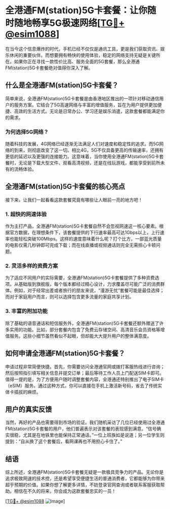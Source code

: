 # 全港通FM(station)5G卡套餐：让你随时随地畅享5G极速网络[[TG💪+ @esim1088](https://t.me/s/esim1088)]

在当今这个信息爆炸的时代，手机已经不仅仅是通讯工具，更是我们获取资讯、娱乐休闲的重要伙伴。而想要拥有畅快的使用体验，稳定的网络支持无疑是关键所在。如果你正在寻找一款性价比高、服务全面的5G套餐，那么全港通FM(station)5G卡套餐绝对值得你深入了解。

## 什么是全港通FM(station)5G卡套餐？

简单来说，全港通FM(station)5G卡套餐是由香港地区推出的一项针对移动通信用户的服务方案。它结合了5G高速网络与丰富的增值服务，旨在为用户提供更加便捷、高效的生活方式。无论是日常办公、学习还是娱乐消遣，这款套餐都能满足你的需求。

### 为何选择5G网络？

随着科技的发展，4G网络已经逐渐无法满足人们对速度和稳定性的追求。而5G网络的到来，则彻底改变了这一切。相比4G，5G不仅具备更高的传输速率，还拥有更低的延迟以及更强的连接能力。这意味着，当你使用全港通FM(station)5G卡套餐时，无论是下载大型文件、观看高清视频，还是在线玩游戏，都能享受到前所未有的流畅体验。

## 全港通FM(station)5G卡套餐的核心亮点

接下来，让我们一起看看这款套餐究竟有哪些让人眼前一亮的地方吧！

### 1. 超快的网速体验

作为主打产品，全港通FM(station)5G卡套餐自然不会忽视网速这一核心要素。根据官方数据，在理想条件下，该套餐提供的下行速率最高可达1Gbps以上，上行速率也能轻松突破100Mbps。这样的速度意味着什么呢？打个比方，一部蓝光质量的电影仅需几秒钟即可完成下载；而在线直播或视频通话则完全无需担心卡顿问题。

### 2. 灵活多样的资费方案

为了适应不同用户的实际需要，全港通FM(station)5G卡套餐提供了多种资费选项。从基础版到旗舰版，每个版本都经过精心设计，力求覆盖尽可能广泛的消费群体。例如，对于经常出差或者旅行的朋友来说，“漫游无忧”套餐可能是最佳选择；而对于家庭用户而言，则可以选择包含更多流量的家庭共享计划。

### 3. 丰富的附加功能

除了基础的语音通话和短信服务外，全港通FM(station)5G卡套餐还额外赠送了许多实用的功能。比如，部分套餐内包含了免费云存储空间、高清音乐会员资格等增值服务。这些小细节虽然看似不起眼，但却能大大提升用户的整体满意度。

## 如何申请全港通FM(station)5G卡套餐？

申请过程非常简便快捷。首先，你需要访问全港通官网或拨打客服热线进行咨询；然后按照指引填写相关信息并提交订单；最后等待工作人员上门配送SIM卡即可。值得一提的是，为了方便用户随时调整套餐内容，全港通还特别推出了电子SIM卡（eSIM）服务。通过这种方式，你可以直接在手机上激活新号码，省去了传统实体卡插拔的麻烦。

## 用户的真实反馈

当然，再好的产品也需要得到市场的验证。我们随机采访了几位已经使用过全港通FM(station)5G卡套餐的用户，他们普遍表示对该套餐的表现感到满意。“信号确实很稳，尤其是在地铁里也能保持正常通话。”一位上班族如是说道；另一位学生则提到：“自从换了这个套餐后，看网课再也不用担心卡住了。”

## 结语

综上所述，全港通FM(station)5G卡套餐无疑是一款极具竞争力的产品。无论你是追求极致网速的技术控，还是希望享受便捷生活的普通消费者，它都能够为你带来超乎预期的价值。如果你想了解更多详情，不妨登录官网查询或者联系客服获取帮助。相信在不久的将来，你会成为这款套餐忠实的一员！

[[TG💪+ @esim1088](https://t.me/s/esim1088) ![Image](https://i.postimg.cc/4NQfJmqS/Snipaste-2025-05-13-00-14-12.png)]
